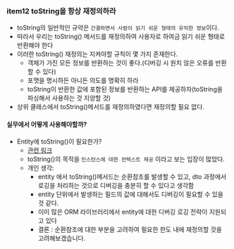 ### item12 toString을 항상 재정의하라
- toString의 일반적인 규약은 `간결하면서 사람이 읽기 쉬운 형태의 유익한 정보`이다.
- 따라서 우리는 toString() 메서드를 재정의하여 사용자로 하여금 읽기 쉬운 형태로 반환해야 한다
- 이러한 toString() 재정의는 지켜야할 규칙이 몇 가지 존재한다. 
  - 객체가 가진 모든 정보를 반환하는 것이 좋다.(디버깅 시 원치 않은 오류를 반환할 수 있다)
  - 포맷을 명시하든 아니든 의도를 명확히 하라
  - toString이 반환한 값에 포함된 정보를 반환하는 API를 제공하자(toString을 파싱해서 사용하는 것 지양할 것)
- 상위 클래스에서 toString()메서드를 재정의하였다면 재정의할 필요 없다.


#### 실무에서 어떻게 사용해야할까? 
 - Entity에 toString()이 필요한가?
   - [관련 링크](https://stackoverflow.com/questions/4890133/is-it-really-worth-implementing-tostring-for-entity-classes)
   - toString()의 목적을 `인스턴스에 대한 컨텍스트 제공` 이라고 보는 입장이 많았다.
   - 개인 생각: 
     - entity 에서 toString()메서드는 순환참조를 발생할 수 있고, dto 과정에서 로깅을 처리하는 것으로 디버깅을 충분히 할 수 있다고 생각함
     - entity 단위에서 발생하는 필드의 값에 대해서도 디버깅이 필요할 수 있을 것 같다.
     - 이미 많은 ORM 라이브러리에서 entity에 대한 디버깅 로깅 전략이 지원되고 있다
     - 결론 : 순환참조에 대한 부분을 고려하여 필요한 한도 내에 재정의할 것을 고려해보겠습니다.
   